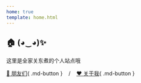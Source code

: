 ```yaml
---
home: true
template: home.html
---
```


## 🏠 (◕‿◕)✨ 

这里是全家关东煮的个人站点哦

[🔗 朋友们](links.md){ .md-button }
&nbsp;&nbsp;&nbsp;/&nbsp;&nbsp;&nbsp;
[❤️ 关于我](about.md){ .md-button }
